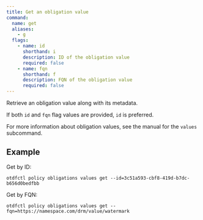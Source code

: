 ```yaml
---
title: Get an obligation value
command:
  name: get
  aliases:
    - g
  flags:
    - name: id
      shorthand: i
      description: ID of the obligation value
      required: false
    - name: fqn
      shorthand: f
      description: FQN of the obligation value
      required: false
---
```


Retrieve an obligation value along with its metadata.

If both `id` and `fqn` flag values are provided, `id` is preferred.

For more information about obligation values, see the manual for the `values` subcommand.

## Example

Get by ID:

```shell
otdfctl policy obligations values get --id=3c51a593-cbf8-419d-b7dc-b656d0bedfbb
```

Get by FQN:

```shell
otdfctl policy obligations values get --fqn=https://namespace.com/drm/value/watermark
```
